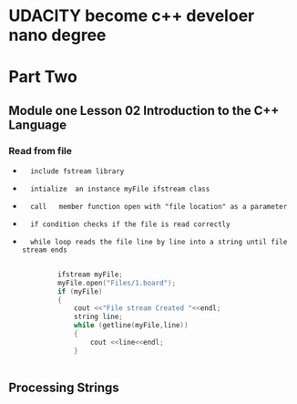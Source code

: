 # UDACITY become c++ develoer nano degree



#   Part Two 
##      Module one Lesson 02 Introduction to the C++ Language
    
###  Read from file 
-       include fstream library 
-       intialize  an instance myFile ifstream class
-       call   member function open with "file location" as a parameter
-       if condition checks if the file is read correctly 
-       while loop reads the file line by line into a string until file stream ends 
        
```C++
        
            ifstream myFile; 
            myFile.open("Files/1.board");
            if (myFile)
            {
                cout <<"File stream Created "<<endl; 
                string line; 
                while (getline(myFile,line))
                {
                    cout <<line<<endl; 
                }
                
```
##      Processing Strings



